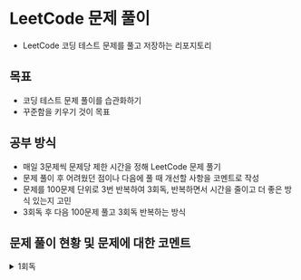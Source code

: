 # LeetCode 문제 풀이
- LeetCode 코딩 테스트 문제를 풀고 저장하는 리포지토리
## 목표
- 코딩 테스트 문제 풀이를 습관화하기
- 꾸준함을 키우기 것이 목표
## 공부 방식
- 매일 3문제씩 문제당 제한 시간을 정해 LeetCode 문제 풀기
- 문제 풀이 후 어려웠던 점이나 다음에 풀 때 개선할 사항을 코멘트로 작성
- 문제를 100문제 단위로 3번 반복하여 3회독, 반복하면서 시간을 줄이고 더 좋은 방식 있는지 고민
- 3회독 후 다음 100문제 풀고 3회독 반복하는 방식

## 문제 풀이 현황 및 문제에 대한 코멘트
<details>
<summary>1회독</summary>
<br>

| 문제	                                                    | 난이도 | 걸린시간  | 제한시간	|     날짜     | 코멘트 |
|:-------------------------------------------------------| :---: |:-----:| :---: |:----------:| :--- |
| 1. Two Sum                                             | easy |  17   | 25 | 2023/07/04 |  |
| 9. Palindrome Number                                   | easy |  17   | 25 | 2023/07/04 |  |
| 13. Roman to Integer                                   | easy | 시간초과  | 25 | 2023/07/04 |  |
| 14. Longest Common Prefix                              | easy |  10   | 25 | 2023/07/04 |  |
| 20. Valid Parentheses                                  | easy |  11   | 25 | 2023/07/04 |  |
| 21. Merge Two Sorted Lists                             | easy | 시간초과  | 25 | 2023/07/04 |  |
| 26. Remove Duplicates from Sorted Array                | easy |  17   | 25 | 2023/07/05 |  |
| 27. Remove Element                                     | easy |   7   | 25 | 2023/07/05 |  |
| 28. Find the Index of the First Occurrence in a String | easy |  16   | 25 | 2023/07/05 |  |
| 35. Search Insert Position                             | easy |  13   | 25 | 2023/07/05 | 이분 탐색 다시 보기 |
| 58. Length of Last Word                                | easy |  16   | 25 | 2023/07/05 |  |
| 66. Plus One                                           | easy | 시간초과  | 25 | 2023/07/06 | 큰 숫자에서 틀림 |
| 67. Add Binary                                         | easy |  10   | 25 | 2023/07/06 |  |
| 69. Sqrt(x)                                            | easy | 시간초과  | 25 | 2023/07/06 | 큰 숫자에서 overflow |
| 70. Climbing Stairs                                    | easy |   5   | 25 | 2023/07/06 |  |
| 83. Remove Duplicates from Sorted List                 | easy |   8   | 25 | 2023/07/06 |  |
| 88. Merge Sorted Array                                 | easy |  10   | 25 | 2023/07/07 |  |
| 94. Binary Tree Inorder Traversal                      | easy |  12   | 25 | 2023/07/07 | 재귀가 아닌 반복으로 해보기 |
| 100. Same Tree                                         | easy |  11   | 25 | 2023/07/07 |  |
| 101. Symmetric Tree                                    | easy |  10   | 25 | 2023/07/07 |  |
| 104. Maximum Depth of Binary Tree                      | easy |   4   | 25 | 2023/07/07 |  |
| 108. Convert Sorted Array to Binary Search Tree        | easy | 시간초과  | 25 | 2023/07/08 | 해결 방법도 안떠오름, divide and conquer |
| 118. Pascal's Triangle                                 | easy |   4   | 25 | 2023/07/08 |  |
| 119. Pascal's Triangle II                              | easy |   4   | 25 | 2023/07/08 |  |
| 121. Best Time to Buy and Sell Stock                   | easy | 시간초과  | 25 | 2023/07/08 | 해결 방법도 안떠오름 |
| 136. Single Number                                     | easy |  12   | 25 | 2023/07/08 | xor로 풀어보기 |
| 163. Missing Ranges                                    | easy |  22   | 25 | 2023/07/09 | 코드가 너무 긴 거 같음 |
| 169. Majority Element                                  | easy |   8   | 25 | 2023/07/09 | hashmap 말고 다른거로 O(1)처리해보기 |
| 170. Two Sum III - Data structure design               | easy |  14   | 25 | 2023/07/09 | 조금 더 좋은 방법이 있을 거 같음 arrayList 쓰는거보다 |
| 217. Contains Duplicate                                | easy |   8   | 25 | 2023/07/09 |  |
| 219. Contains Duplicate II                             | easy |  17   | 25 | 2023/07/09 |  |
| 228. Summary Ranges                                    | easy |  23   | 25 | 2023/07/10 |  |
| 243. Shortest Word Distance                            | easy |  13   | 25 | 2023/07/10 |  |
| 252. Meeting Rooms                                     | easy | 시간초과  | 25 | 2023/07/10 | 어떻게 풀지 감은 왔는데 시간 복잡도 때매 못함 |
| 268. Missing Number                                    | easy |   9   | 25 | 2023/07/11 |  |
| 283. Move Zeroes                                       | easy |  17   | 25 | 2023/07/11 | 시간 줄이는 거 있는데 잘 모르겠음 |
| 303.Range Sum Query - Immutable                        | easy |   4   | 25 | 2023/07/11 | 좀 더 시간 줄일 수 있음 |
| 346. Moving Average from Data Stream                   | easy | 시간초과  | 25 | 2023/07/11 | 문제 방법 다 생각했는데 시간 부족했음 |
| 349. Intersection of Two Arrays                        | easy |   9   | 25 | 2023/07/12 |  |
| 350. Intersection of Two Arrays II                     | easy |   9   | 25 | 2023/07/12 | follow up 적용해서 해보기 |
| 414. Third Maximum Number                              | easy |   9   | 25 | 2023/07/12 |  |
| 422. Valid Word Square                                 | easy | 시간초과  | 25 | 2023/07/12 | 문제 푸는 법은 알겠는게 손이 안써짐, 시간 다 지난 다음에 풀긴했는데 너무 어렵게 생각함 |
| 448. Find All Numbers Disappeared in an Array          | easy |  13   | 25 | 2023/07/13 | 문제 자체는 쉬워서 풀었는데 folow up 생각하고 풀어보기 |
| 455. Assign Cookies                                    | easy |   9   | 25 | 2023/07/13 |  |
| 463. Island Perimeter                                  | easy |  20   | 25 | 2023/07/13 | 쉬운 문제를 bfs로 풀어버림… |
| 485. Max Consecutive Ones                              | easy | 시간초과  | 25 | 2023/07/13 | 쉬운 건데 어렵게 생각함 |
| 496. Next Greater Element I                            | easy |  22   | 25 | 2023/07/14 | follow up 못함 |
| 500. Keyboard Row                                      | easy |  18   | 25 | 2023/07/14 |  |
| 506. Relative Ranks                                    | easy |  24   | 25 | 2023/07/14 | 처음에 푼건 코드가 너무 더러움 |
| 561. Array Partition                                   | easy |   6   | 25 | 2023/07/15 |  |
| 566. Reshape the Matrix                                | easy |   9   | 25 | 2023/07/15 |  |
| 575. Distribute Candies                                | easy |   8   | 25 | 2023/07/15 | 캔티 종류 개수 카운팅하는거에서 시간과 메모리 많이 잡아 먹는듯 |
| 594. Longest Harmonious Subsequence                    | easy | 시간초과  | 25 | 2023/07/16 | 순서가 생각보다 중요하지 않음 |
| 598. Range Addition II                                 | easy |   8   | 25 | 2023/07/16 |  |
| 599. Minimum Index Sum of Two Lists                    | easy |  17   | 25 | 2023/07/16 | Map 이용해서 풀었는데 뭔가 마음에 안듦 |
| 604. Design Compressed String Iterator                 | easy | 시간초과  | 25 | 2023/07/17 | 연산자 하나 잘못 써서 시간 내에 못푼거였음… |
| 605. Can Place Flowers                                 | easy |  23   | 25 | 2023/07/17 | 코드 진짜 더럽게 짬, 제출시 테스트도 많이 틀림 |
| 628. Maximum Product of Three Numbers                  | easy | 시간초과  | 25 | 2023/07/17 | 쉬운 문제인데 너무 어렵게 풀려고 해서 시간초과 |
| 643. Maximum Average Subarray I                        | easy |  19   | 25 | 2023/07/18 |  |
| 645. Set Mismatch                                      | easy |  11   | 25 | 2023/07/18 |  |
| 661. Image Smoother                                    | easy | 시간초과  | 25 | 2023/07/18 | 시간 초과 이후에 풀음 |
| 674. Longest Continuous Increasing Subsequence         | easy | 08:50 | 25:00| 2023/07/19 |  |
| 682. Baseball Game                                     | easy | 12:41 | 25:00 | 2023/07/19 |  |
| 697. Degree of an Array                                | easy | 시간초과  | 25:00 | 2023/07/19 | 코드 짜다 시간 다감, 코드 짜도 틀렸을 듯 |
| 717. 1-bit and 2-bit Characters                        | easy | 시간초과  | 25:00 | 2023/07/20 | 문제 이해를 잘못해서 30분동안 뭔소리인지 이해를 못함, 이해하고 나서 3분만에 풀음… |
| 724. Find Pivot Index                                  | easy | 11:00 | 25:00 | 2023/07/20 |  |
| 733. Flood Fill                                        | easy | 13:00 | 25:00 | 2023/07/20 |  |
| 734. Sentence Similarity                               | easy | 시간초과  | 25:00 | 2023/07/21 | 제출하면 테스트 코드 계속 막힘 |
| 744. Find Smallest Letter Greater Than Target          | easy | 05:29 | 25:00 | 2023/07/21 | O(N)으로 말고 더 줄여보기 |
| 746. Min Cost Climbing Stairs                          | easy | 09:53 | 25:00 | 2023/07/21 |  |
| 747. Largest Number At Least Twice of Others           | easy | 13:58 | 25:00 | 2023/07/22 |  |
| 748. Shortest Completing Word                          | easy | 24:26 | 25:00 | 2023/07/22 | 코드가 좀 더럽다, 테스트 케이스를 좀 잘 보자 |
| 760. Find Anagram Mappings                             | easy | 08:06 | 25:00 | 2023/07/22 |  |
| 766. Toeplitz Matrix                                   | easy | 19:37 | 25:00 | 2023/07/23 | 다 풀고 코드 작성할 때 순서 헷갈림, 코드 길이를 더 줄일 수 있으니 다음 번에는 좀 더 코드를 줄여보기 |
| 704. Binary Search                                     | easy | 03:05 | 25:00 | 2023/07/23 |  |
| 705. Design HashSet                                    | easy | 11:28 | 25:00 | 2023/07/23 | 그냥 Map 가져다가 쓰면 끝나는데, Map을 간단하게 구현해도 괜찮을듯 |
| 706. Design HashMap                                    | easy | 04:48 | 25:00 | 2023/07/24 | 그냥 Object 배열 만들지 않고 Node 배열로 만드는 방식도 괜찮을듯, 아니면 진짜로 해시 충돌시 체이닝까지 구현하는 것도 좋을 거 같음 |
| 804. Unique Morse Code Words                           | easy | 10:05 | 25:00 | 2023/07/24 |  |
| 806. Number of Lines To Write String                   | easy | 09:32 | 25:00 | 2023/07/24 | 문제는 쉬움, 코드 길이를 줄일 수 있을 듯? |
| 812. Largest Triangle Area                             | easy | 시간초과 | 25:00 | 2023/07/25 | 어떤 유형의 문제인지는 알았는데 풀이 과정 생각하다가 시간이 다 지나감, 수학 공식 이용해야 함 |
| 821. Shortest Distance to a Character                  | easy | 19:59 | 25:00 | 2023/07/25 | 방법이 생각 안나서 bfs로 풀음, 더 쉬운 방법이 존재하니 다음에 풀 때는 좀 더 생각해보기 |
| 832. Flipping an Image                                 | easy | 13:13 | 25:00 | 2023/07/25 |  |
| 860. Lemonade Change                                   | easy | 24:35 | 25:00 | 2023/07/26 | 쉽게 풀 수 있는데 풀이가 막상 생각이 안남. 너무 어렵게 풀었고 시간도 좀 안좋게 나옴 |
| 867. Transpose Matrix                                  | easy | 05:09 | 25:00 | 2023/07/26 |  |
| 883. Projection Area of 3D Shapes                      | easy | 19:47 | 25:00 | 2023/07/26 | 문제 이해하는데 시간이 오래 걸림, 문제 푸는 시간은 거의 안걸림 |
| 888. Fair Candy Swap                                   | easy | 시간초과 | 25:00 | 2023/07/27 | o(n^2)을 해서 시간초과 뜸, O(n)으로 끝내야 하는 풀이 사용해야 함 |
| 892. Surface Area of 3D Shapes                         | easy | 시간초과 | 25:00 | 2023/07/27 | 문제 이해를 못함, 문제 이해하면 풀 수 있는 문제였음 |
| 896. Monotonic Array                                   | easy | 14:15 | 25:00 | 2023/07/27 | 시간복잡도는 똑같은데 코드를 좀 더 줄일 수 있을 듯 |


</details>
